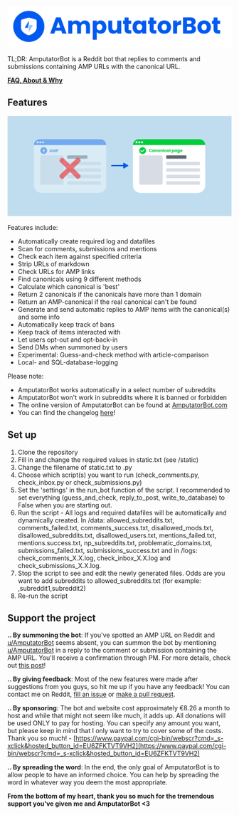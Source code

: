 ![#AmputatorBot](/img/amputatorbot_logo_banner.png)

TL;DR: AmputatorBot is a Reddit bot that replies to comments and submissions containing AMP URLs with the canonical URL.

**[FAQ, About & Why](https://www.reddit.com/r/AmputatorBot/comments/ehrq3z/why_did_i_build_amputatorbot/)**

## Features

![#AmputatorBot demo](/img/amputatorbot_demo.png)

Features include:
- Automatically create required log and datafiles
- Scan for comments, submissions and mentions
- Check each item against specified criteria
- Strip URLs of markdown
- Check URLs for AMP links
- Find canonicals using 9 different methods
- Calculate which canonical is 'best'
- Return 2 canonicals if the canonicals have more than 1 domain
- Return an AMP-canonical if the real canonical can't be found
- Generate and send automatic replies to AMP items with the canonical(s) and some info
- Automatically keep track of bans
- Keep track of items interacted with
- Let users opt-out and opt-back-in
- Send DMs when summoned by users
- Experimental: Guess-and-check method with article-comparison
- Local- and SQL-database-logging

Please note:
- AmputatorBot works automatically in a select number of subreddits
- AmputatorBot won't work in subreddits where it is banned or forbidden
- The online version of AmputatorBot can be found at [AmputatorBot.com](https://www.amputatorbot.com/)
- You can find the changelog [here](https://www.reddit.com/r/AmputatorBot/comments/ch9fxp/changelog_of_amputatorbot/)!

## Set up

1. Clone the repository
2. Fill in and change the required values in static.txt (see /static)
3. Change the filename of static.txt to .py
4. Choose which script(s) you want to run (check_comments.py, check_inbox.py or check_submissions.py)
5. Set the 'settings' in the run_bot function of the script. I recommended to set everything (guess_and_check, reply_to_post, write_to_database) to False when you are starting out.
6. Run the script - All logs and required datafiles will be automatically and dynamically created. In /data: allowed_subreddits.txt, comments_failed.txt, comments_success.txt, disallowed_mods.txt, disallowed_subreddits.txt, disallowed_users.txt, mentions_failed.txt, mentions.success.txt, np_subreddits.txt, problematic_domains.txt, submissions_failed.txt, submissions_success.txt and in /logs: check_comments_X.X.log, check_inbox_X.X.log and check_submissions_X.X.log.
7. Stop the script to see and edit the newly generated files. Odds are you want to add subreddits to allowed_subreddits.txt (for example: ,subreddit1,subreddit2)
8. Re-run the script

## Support the project

**.. By summoning the bot**: If you've spotted an AMP URL on Reddit and [u/AmputatorBot](https://www.reddit.com/u/AmputatorBot/) seems absent, you can summon the bot by mentioning [u/AmputatorBot](https://www.reddit.com/u/AmputatorBot/) in a reply to the comment or submission containing the AMP URL. You'll receive a confirmation through PM. For more details, check out [this post](https://www.reddit.com/r/AmputatorBot/comments/cchly3/you_can_now_summon_amputatorbot/)!

**.. By giving feedback**: Most of the new features were made after suggestions from you guys, so hit me up if you have any feedback! You can contact me on Reddit, [fill an issue](https://github.com/KilledMufasa/AmputatorBot/issues) or [make a pull request](https://github.com/KilledMufasa/AmputatorBot/issues).

**.. By sponsoring**: The bot and website cost approximately €8.26 a month to host and while that might not seem like much, it adds up. All donations will be used ONLY to pay for hosting. You can specify any amount you want, but please keep in mind that I only want to try to cover some of the costs. Thank you so much! - [https://www.paypal.com/cgi-bin/webscr?cmd=_s-xclick&hosted_button_id=EU6ZFKTVT9VH2](https://www.paypal.com/cgi-bin/webscr?cmd=_s-xclick&hosted_button_id=EU6ZFKTVT9VH2)

**.. By spreading the word**: In the end, the only goal of AmputatorBot is to allow people to have an informed choice. You can help by spreading the word in whatever way you deem the most appropriate.

**From the bottom of my heart, thank you so much for the tremendous support you've given me and AmputatorBot <3**